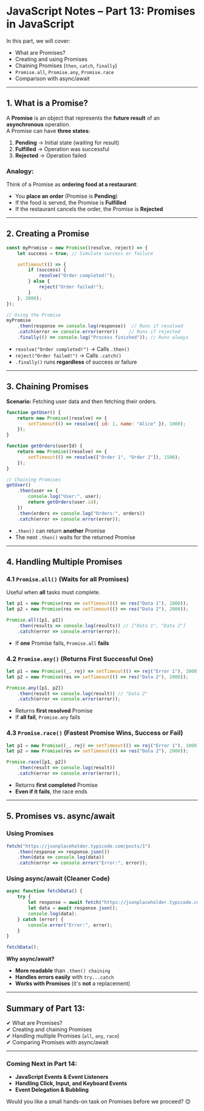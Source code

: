 # JavaScript Notes – Part 13: Promises in JavaScript  

In this part, we will cover:  
- What are Promises?  
- Creating and using Promises  
- Chaining Promises (`then`, `catch`, `finally`)  
- `Promise.all`, `Promise.any`, `Promise.race`  
- Comparison with async/await  

---

## 1. What is a Promise?  

A **Promise** is an object that represents the **future result** of an **asynchronous** operation.  
A Promise can have **three states**:  

1. **Pending** → Initial state (waiting for result)  
2. **Fulfilled** → Operation was successful  
3. **Rejected** → Operation failed  

### **Analogy:**  
Think of a Promise as **ordering food at a restaurant**:  
- You **place an order** (Promise is **Pending**)  
- If the food is served, the Promise is **Fulfilled**  
- If the restaurant cancels the order, the Promise is **Rejected**  

---

## 2. Creating a Promise  

```js
const myPromise = new Promise((resolve, reject) => {
    let success = true; // Simulate success or failure

    setTimeout(() => {
        if (success) {
            resolve("Order completed!");
        } else {
            reject("Order failed!");
        }
    }, 2000);
});

// Using the Promise
myPromise
    .then(response => console.log(response))  // Runs if resolved
    .catch(error => console.error(error))    // Runs if rejected
    .finally(() => console.log("Process finished")); // Runs always
```
- `resolve("Order completed!")` → Calls `.then()`
- `reject("Order failed!")` → Calls `.catch()`
- `.finally()` runs **regardless** of success or failure  

---

## 3. Chaining Promises  

**Scenario:** Fetching user data and then fetching their orders.  
```js
function getUser() {
    return new Promise((resolve) => {
        setTimeout(() => resolve({ id: 1, name: "Alice" }), 1000);
    });
}

function getOrders(userId) {
    return new Promise((resolve) => {
        setTimeout(() => resolve(["Order 1", "Order 2"]), 1500);
    });
}

// Chaining Promises
getUser()
    .then(user => {
        console.log("User:", user);
        return getOrders(user.id);
    })
    .then(orders => console.log("Orders:", orders))
    .catch(error => console.error(error));
```
- `.then()` can return **another** Promise  
- The next `.then()` waits for the returned Promise  

---

## 4. Handling Multiple Promises  

### **4.1 `Promise.all()` (Waits for all Promises)**  
Useful when **all** tasks must complete.  
```js
let p1 = new Promise(res => setTimeout(() => res("Data 1"), 1000));
let p2 = new Promise(res => setTimeout(() => res("Data 2"), 2000));

Promise.all([p1, p2])
    .then(results => console.log(results)) // ["Data 1", "Data 2"]
    .catch(error => console.error(error));
```
- If **one** Promise fails, `Promise.all` **fails**  

### **4.2 `Promise.any()` (Returns First Successful One)**  
```js
let p1 = new Promise((_, rej) => setTimeout(() => rej("Error 1"), 1000));
let p2 = new Promise(res => setTimeout(() => res("Data 2"), 2000));

Promise.any([p1, p2])
    .then(result => console.log(result)) // "Data 2"
    .catch(error => console.error(error));
```
- Returns **first resolved** Promise  
- If **all fail**, `Promise.any` fails  

### **4.3 `Promise.race()` (Fastest Promise Wins, Success or Fail)**  
```js
let p1 = new Promise((_, rej) => setTimeout(() => rej("Error 1"), 1000));
let p2 = new Promise(res => setTimeout(() => res("Data 2"), 2000));

Promise.race([p1, p2])
    .then(result => console.log(result))
    .catch(error => console.error(error));
```
- Returns **first completed** Promise  
- **Even if it fails**, the race ends  

---

## 5. Promises vs. async/await  

### **Using Promises**  
```js
fetch("https://jsonplaceholder.typicode.com/posts/1")
    .then(response => response.json())
    .then(data => console.log(data))
    .catch(error => console.error("Error:", error));
```

### **Using async/await (Cleaner Code)**  
```js
async function fetchData() {
    try {
        let response = await fetch("https://jsonplaceholder.typicode.com/posts/1");
        let data = await response.json();
        console.log(data);
    } catch (error) {
        console.error("Error:", error);
    }
}

fetchData();
```
**Why async/await?**  
- **More readable** than `.then() chaining`  
- **Handles errors easily** with `try...catch`  
- **Works with Promises** (it's **not** a replacement)  

---

## Summary of Part 13:
✔ What are Promises?  
✔ Creating and chaining Promises  
✔ Handling multiple Promises (`all`, `any`, `race`)  
✔ Comparing Promises with async/await  

---

### **Coming Next in Part 14:**  
- **JavaScript Events & Event Listeners**  
- **Handling Click, Input, and Keyboard Events**  
- **Event Delegation & Bubbling**  

Would you like a small hands-on task on Promises before we proceed? 😊